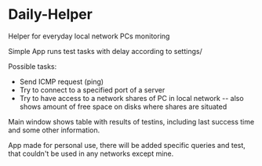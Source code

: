 # Daily-Helper
Helper for everyday local network PCs monitoring

Simple App runs test tasks with delay according to settings/

Possible tasks:
  - Send ICMP request (ping)
  - Try to connect to a specified port of a server
  - Try to have access to a network shares of PC in local network
    -- also shows amount of free space on disks where shares are situated
    
  Main window shows table with results of testins, including last success time and some other information.
  
  
  App made for personal use, there will be added specific queries and test, that couldn't be used in any networks except mine.
  
